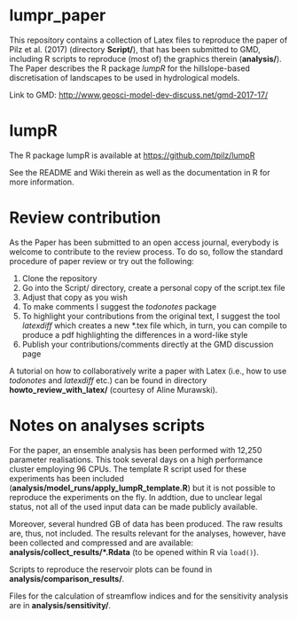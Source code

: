 # lumpr_paper
This repository contains a collection of Latex files to reproduce the paper of Pilz et al. (2017) (directory __Script/__), that has been submitted to GMD, including R scripts to reproduce (most of) the graphics therein (__analysis/__). The Paper describes the R package _lumpR_ for the hillslope-based discretisation of landscapes to be used in hydrological models.

Link to GMD: http://www.geosci-model-dev-discuss.net/gmd-2017-17/

# lumpR
The R package lumpR is available at https://github.com/tpilz/lumpR

See the README and Wiki therein as well as the documentation in R for more information.

# Review contribution
As the Paper has been submitted to an open access journal, everybody is welcome to contribute to the review process. To do so, follow the standard procedure of paper review or try out the following:

1. Clone the repository
2. Go into the Script/ directory, create a personal copy of the script.tex file
3. Adjust that copy as you wish
4. To make comments I suggest the _todonotes_ package
5. To highlight your contributions from the original text, I suggest the tool _latexdiff_ which creates a new *.tex file which, in turn, you can compile to produce a pdf highlighting the differences in a word-like style
6. Publish your contributions/comments directly at the GMD discussion page

A tutorial on how to collaboratively write a paper with Latex (i.e., how to use _todonotes_ and _latexdiff_ etc.) can be found in directory __howto_review_with_latex/__ (courtesy of Aline Murawski).

# Notes on analyses scripts
For the paper, an ensemble analysis has been performed with 12,250 parameter realisations. This took several days on a high performance cluster employing 96 CPUs. The template R script used for these experiments has been included (__analysis/model_runs/apply_lumpR_template.R__) but it is not possible to reproduce the experiments on the fly. In addtion, due to unclear legal status, not all of the used input data can be made publicly available.

Moreover, several hundred GB of data has been produced. The raw results are, thus, not included. The results relevant for the analyses, however, have been collected and compressed and are available: __analysis/collect_results/*.Rdata__ (to be opened within R via `load()`).

Scripts to reproduce the reservoir plots can be found in __analysis/comparison_results/__.

Files for the calculation of streamflow indices and for the sensitivity analysis are in __analysis/sensitivity/__.
